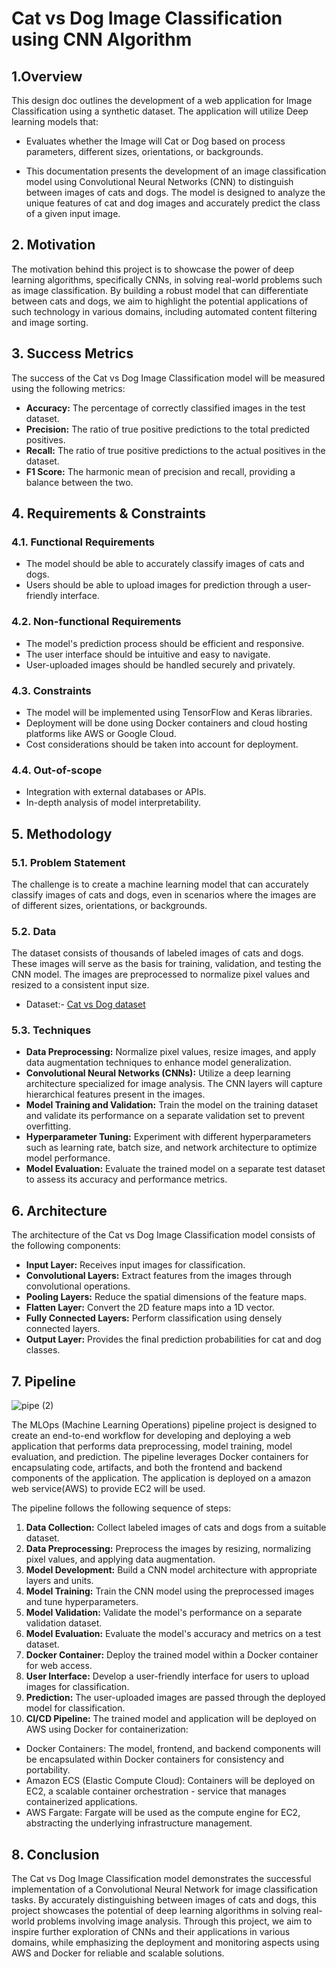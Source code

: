 # Cat vs Dog Image Classification using CNN Algorithm

## 1.Overview
This design doc outlines the development of a web application for Image Classification using a synthetic dataset. The application will utilize Deep learning models that:
- Evaluates whether the Image will Cat or Dog based on process parameters, different sizes, orientations, or backgrounds.

- This documentation presents the development of an image classification model using Convolutional Neural Networks (CNN) to distinguish between images of cats and dogs. The model is designed to analyze the unique features of cat and dog images and accurately predict the class of a given input image.

## 2. Motivation
The motivation behind this project is to showcase the power of deep learning algorithms, specifically CNNs, in solving real-world problems such as image classification. By building a robust model that can differentiate between cats and dogs, we aim to highlight the potential applications of such technology in various domains, including automated content filtering and image sorting.

## 3. Success Metrics
The success of the Cat vs Dog Image Classification model will be measured using the following metrics:

- **Accuracy:** The percentage of correctly classified images in the test dataset.
- **Precision:** The ratio of true positive predictions to the total predicted positives.
- **Recall:** The ratio of true positive predictions to the actual positives in the dataset.
- **F1 Score:** The harmonic mean of precision and recall, providing a balance between the two.

## 4. Requirements & Constraints
### 4.1. Functional Requirements
- The model should be able to accurately classify images of cats and dogs.
- Users should be able to upload images for prediction through a user-friendly interface.

### 4.2. Non-functional Requirements
- The model's prediction process should be efficient and responsive.
- The user interface should be intuitive and easy to navigate.
- User-uploaded images should be handled securely and privately.

### 4.3. Constraints
- The model will be implemented using TensorFlow and Keras libraries.
- Deployment will be done using Docker containers and cloud hosting platforms like AWS or Google Cloud.
- Cost considerations should be taken into account for deployment.

### 4.4. Out-of-scope
- Integration with external databases or APIs.
- In-depth analysis of model interpretability.

## 5. Methodology
### 5.1. Problem Statement
The challenge is to create a machine learning model that can accurately classify images of cats and dogs, even in scenarios where the images are of different sizes, orientations, or backgrounds.

### 5.2. Data
The dataset consists of thousands of labeled images of cats and dogs. These images will serve as the basis for training, validation, and testing the CNN model. The images are preprocessed to normalize pixel values and resized to a consistent input size.
- Dataset:- [Cat vs Dog dataset](https://www.kaggle.com/competitions/dogs-vs-cats/data)

### 5.3. Techniques
- **Data Preprocessing:** Normalize pixel values, resize images, and apply data augmentation techniques to enhance model generalization.
- **Convolutional Neural Networks (CNNs):** Utilize a deep learning architecture specialized for image analysis. The CNN layers will capture hierarchical features present in the images.
- **Model Training and Validation:** Train the model on the training dataset and validate its performance on a separate validation set to prevent overfitting.
- **Hyperparameter Tuning:** Experiment with different hyperparameters such as learning rate, batch size, and network architecture to optimize model performance.
- **Model Evaluation:** Evaluate the trained model on a separate test dataset to assess its accuracy and performance metrics.

## 6. Architecture
The architecture of the Cat vs Dog Image Classification model consists of the following components:

- **Input Layer:** Receives input images for classification.
- **Convolutional Layers:** Extract features from the images through convolutional operations.
- **Pooling Layers:** Reduce the spatial dimensions of the feature maps.
- **Flatten Layer:** Convert the 2D feature maps into a 1D vector.
- **Fully Connected Layers:** Perform classification using densely connected layers.
- **Output Layer:** Provides the final prediction probabilities for cat and dog classes.

## 7. Pipeline
![pipe (2)](https://github.com/saibattula93/Image-Classification/assets/116423301/8a3345f0-571a-4cbc-8088-597876f5301e)

The MLOps (Machine Learning Operations) pipeline project is designed to create an end-to-end workflow for developing and deploying a web application that performs data preprocessing, model training, model evaluation, and prediction. The pipeline leverages Docker containers for encapsulating code, artifacts, and both the frontend and backend components of the application. The application is deployed on a amazon web service(AWS) to provide EC2 will be used.

The pipeline follows the following sequence of steps:

1. **Data Collection:** Collect labeled images of cats and dogs from a suitable dataset.
2. **Data Preprocessing:** Preprocess the images by resizing, normalizing pixel values, and applying data augmentation.
3. **Model Development:** Build a CNN model architecture with appropriate layers and units.
4. **Model Training:** Train the CNN model using the preprocessed images and tune hyperparameters.
5. **Model Validation:** Validate the model's performance on a separate validation dataset.
6. **Model Evaluation:** Evaluate the model's accuracy and metrics on a test dataset.
7. **Docker Container:** Deploy the trained model within a Docker container for web access.
8. **User Interface:** Develop a user-friendly interface for users to upload images for classification.
9. **Prediction:** The user-uploaded images are passed through the deployed model for classification.
10. **CI/CD Pipeline:** The trained model and application will be deployed on AWS using Docker for containerization:

- Docker Containers: The model, frontend, and backend components will be encapsulated within Docker containers for consistency and portability.
- Amazon ECS (Elastic Compute Cloud): Containers will be deployed on EC2, a scalable container orchestration - service that manages containerized applications.
- AWS Fargate: Fargate will be used as the compute engine for EC2, abstracting the underlying infrastructure management.

## 8. Conclusion
The Cat vs Dog Image Classification model demonstrates the successful implementation of a Convolutional Neural Network for image classification tasks. By accurately distinguishing between images of cats and dogs, this project showcases the potential of deep learning algorithms in solving real-world problems involving image analysis. Through this project, we aim to inspire further exploration of CNNs and their applications in various domains, while emphasizing the deployment and monitoring aspects using AWS and Docker for reliable and scalable solutions.
